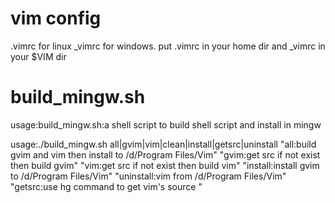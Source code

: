 vim config
===

.vimrc for linux _vimrc for windows.
put .vimrc in your home dir and _vimrc in your $VIM dir

			
build_mingw.sh
===

usage:build_mingw.sh:a shell script to build shell script and install in mingw

usage:./build_mingw.sh all|gvim|vim|clean|install|getsrc|uninstall
"all:build gvim and vim then install to /d/Program Files/Vim"
"gvim:get src if not exist then build gvim"
"vim:get src if not exist then build vim"
"install:install gvim to /d/Program Files/Vim"
"uninstall:vim from /d/Program Files/Vim"
"getsrc:use hg command to get vim\'s source "


